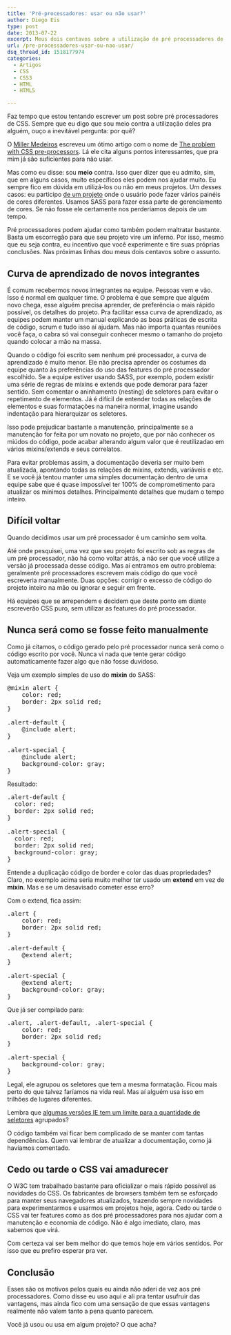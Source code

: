 ```yaml
---
title: 'Pré-processadores: usar ou não usar?'
author: Diego Eis
type: post
date: 2013-07-22
excerpt: Meus dois centavos sobre a utilização de pré processadores de CSS.
url: /pre-processadores-usar-ou-nao-usar/
dsq_thread_id: 1518177974
categories:
  - Artigos
  - CSS
  - CSS3
  - HTML
  - HTML5

---
```

Faz tempo que estou tentando escrever um post sobre pré processadores de CSS. Sempre que eu digo que sou meio contra a utilização deles pra alguém, ouço a inevitável pergunta: por quê?

O [Miller Medeiros][1] escreveu um ótimo artigo com o nome de [The problem with CSS pre-processors][2]. Lá ele cita alguns pontos interessantes, que pra mim já são suficientes para não usar.

Mas como eu disse: sou **meio** contra. Isso quer dizer que eu admito, sim, que em alguns casos, muito específicos eles podem nos ajudar muito. Eu sempre fico em dúvida em utilizá-los ou não em meus projetos. Um desses casos: eu participo [de um projeto][3] onde o usuário pode fazer vários painéis de cores diferentes. Usamos SASS para fazer essa parte de gerenciamento de cores. Se não fosse ele certamente nos perderíamos depois de um tempo.

Pré processadores podem ajudar como também podem maltratar bastante. Basta um escorregão para que seu projeto vire um inferno. Por isso, mesmo que eu seja contra, eu incentivo que você experimente e tire suas próprias conclusões. Nas próximas linhas dou meus dois centavos sobre o assunto.

## Curva de aprendizado de novos integrantes

É comum recebermos novos integrantes na equipe. Pessoas vem e vão. Isso é normal em qualquer time. O problema é que sempre que alguém novo chega, esse alguém precisa aprender, de preferência o mais rápido possível, os detalhes do projeto. Pra facilitar essa curva de aprendizado, as equipes podem manter um manual explicando as boas práticas de escrita de código, scrum e tudo isso aí ajudam. Mas não importa quantas reuniões você faça, o cabra só vai conseguir conhecer mesmo o tamanho do projeto quando colocar a mão na massa.

Quando o código foi escrito sem nenhum pré processador, a curva de aprendizado é muito menor. Ele não precisa aprender os costumes da equipe quanto às preferências do uso das features do pré processador escolhido. Se a equipe estiver usando SASS, por exemplo, podem existir uma série de regras de mixins e extends que pode demorar para fazer sentido. Sem comentar o aninhamento (nesting) de seletores para evitar o repetimento de elementos. Já é difícil de entender todas as relações de elementos e suas formatações na maneira normal, imagine usando indentação para hierarquizar os seletores.

Isso pode prejudicar bastante a manutenção, principalmente se a manutenção for feita por um novato no projeto, que por não conhecer os miúdos do código, pode acabar alterando algum valor que é reutilizadao em vários mixins/extends e seus correlatos.

Para evitar problemas assim, a documentação deveria ser muito bem atualizada, apontando todas as relações de mixins, extends, variáveis e etc. E se você já tentou manter uma simples documentação dentro de uma equipe sabe que é quase impossível ter 100% de comprometimento para atualizar os mínimos detalhes. Principalmente detalhes que mudam o tempo inteiro.

## Difícil voltar

Quando decidimos usar um pré processador é um caminho sem volta.

Até onde pesquisei, uma vez que seu projeto foi escrito sob as regras de um pré processador, não há como voltar atrás, a não ser que você utilize a versão já processada desse código. Mas aí entramos em outro problema: geralmente pré processadores escrevem mais código do que você escreveria manualmente. Duas opções: corrigir o excesso de código do projeto inteiro na mão ou ignorar e seguir em frente.

Há equipes que se arrependem e decidem que deste ponto em diante escreverão CSS puro, sem utilizar as features do pré processador.

## Nunca será como se fosse feito manualmente

Como já citamos, o código gerado pelo pré processador nunca será como o código escrito por você. Nunca vi nada que tente gerar código automaticamente fazer algo que não fosse duvidoso.

Veja um exemplo simples de uso do **mixin** do SASS:

<pre class="lang-sass">@mixin alert {
    color: red;
    border: 2px solid red;
}

.alert-default {
    @include alert;
}

.alert-special {
    @include alert;
    background-color: gray;
}
</pre>

Resultado:

<pre class="lang-css">.alert-default {
  color: red;
  border: 2px solid red;
}

.alert-special {
  color: red;
  border: 2px solid red;
  background-color: gray;
}
</pre>

Entende a duplicação código de border e color das duas propriedades? Claro, no exemplo acima seria muito melhor ter usado um **extend** em vez de **mixin**. Mas e se um desavisado cometer esse erro?

Com o extend, fica assim:

<pre class="lang-sass">.alert {
    color: red;
    border: 2px solid red;
}

.alert-default {
    @extend alert;
}

.alert-special {
    @extend alert;
    background-color: gray;
}
</pre>

Que já ser compilado para:

<pre class="lang-css">.alert, .alert-default, .alert-special {
    color: red;
    border: 2px solid red;
}

.alert-special {
    background-color: gray;
}
</pre>

Legal, ele agrupou os seletores que tem a mesma formatação. Ficou mais perto do que talvez faríamos na vida real. Mas aí alguém usa isso em trilhões de lugares diferentes.
  
Lembra que [algumas versões IE tem um limite para a quantidade de seletores][4] agrupados?
  
O código também vai ficar bem complicado de se manter com tantas dependências. Quem vai lembrar de atualizar a documentação, como já havíamos comentado.

## Cedo ou tarde o CSS vai amadurecer

O W3C tem trabalhado bastante para oficializar o mais rápido possível as novidades do CSS. Os fabricantes de browsers também tem se esforçado para manter seus navegadores atualizados, trazendo sempre novidades para experimentarmos e usarmos em projetos hoje, agora. Cedo ou tarde o CSS vai ter features como as dos pré processadores para nos ajudar com a manutenção e economia de código. Não é algo imediato, claro, mas sabemos que virá.

Com certeza vai ser bem melhor do que temos hoje em vários sentidos. Por isso que eu prefiro esperar pra ver.

## Conclusão

Esses são os motivos pelos quais eu ainda não aderi de vez aos pré processadores. Como disse eu uso aqui e ali pra tentar usufruir das vantagens, mas ainda fico com uma sensação de que essas vantagens realmente não valem tanto a pena quanto parecem.

Você já usou ou usa em algum projeto? O que acha?

 [1]: http://blog.millermedeiros.com/about/
 [2]: http://blog.millermedeiros.com/the-problem-with-css-pre-processors/
 [3]: http://github.com/locaweb/locawebstyle/
 [4]: https://www.google.com.br/search?q=ie+limit+css+selectors&ie=UTF-8&oe=UTF-8&hl=en